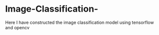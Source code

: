 # Image-Classification-
Here I have constructed the image classification model using tensorflow and opencv 
